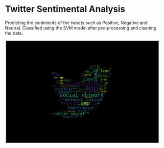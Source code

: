 # Twitter Sentimental Analysis
Predicting the sentiments of the tweets such as Positive, Negative and Neutral. Classified using the SVM model after pre-processing and cleaning the data. 


![WordCloud](WordCloud.png)
